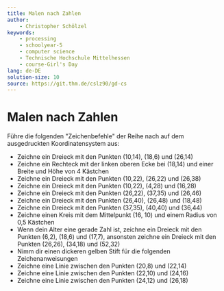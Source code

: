 ```yaml
---
title: Malen nach Zahlen
author:
    - Christopher Schölzel
keywords:
    - processing
    - schoolyear-5
    - computer science
    - Technische Hochschule Mittelhessen
    - course-Girl's Day
lang: de-DE
solution-size: 10
source: https://git.thm.de/cslz90/gd-cs
---
```


# Malen nach Zahlen

Führe die folgenden "Zeichenbefehle" der Reihe nach auf dem ausgedruckten Koordinatensystem aus:

* Zeichne ein Dreieck mit den Punkten (10,14), (18,6) und (26,14)
* Zeichne ein Rechteck mit der linken oberen Ecke bei (18,14) und einer Breite und Höhe von 4 Kästchen
* Zeichne ein Dreieck mit den Punkten (10,22), (26,22) und (26,38)
* Zeichne ein Dreieck mit den Punkten (10,22), (4,28) und (16,28)
* Zeichne ein Dreieck mit den Punkten (26,22), (37,35) und (26,46)
* Zeichne ein Dreieck mit den Punkten (26,40), (26,48) und (18,48)
* Zeichne ein Dreieck mit den Punkten (37,35), (40,40) und (36,44)
* Zeichne einen Kreis mit dem Mittelpunkt (16, 10) und einem Radius von 0,5 Kästchen
* Wenn dein Alter eine gerade Zahl ist, zeichne ein Dreieck mit den Punkten (6,2), (18,6) und (17,7), ansonsten zeichne ein Dreieck mit den Punkten (26,26), (34,18) und (52,32)
* Nimm dir einen dickeren gelben Stift für die folgenden Zeichenanweisungen
* Zeichne eine Linie zwischen den Punkten (20,8) und (22,14)
* Zeichne eine Linie zwischen den Punkten (22,10) und (24,16)
* Zeichne eine Linie zwischen den Punkten (24,12) und (26,18)